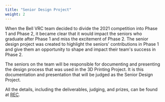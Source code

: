 ```yaml
---
title: "Senior Design Project"
weight: 2
---
```


When the Bell VRC team decided to divide the 2021 competition into
Phase 1 and Phase 2, it became clear that it would impact the seniors
who graduate after Phase 1 and miss the excitement of Phase 2.
The senior design project was created to highlight the seniors'
contributions in Phase 1 and give them an opportunity to shape and impact
their team's success in Phase 2.

The seniors on the team will be responsible for documenting and presenting
the design process that was used in the 3D Printing Project. It is this
documentation and presentation that will be judged as the Senior Design Project.

All the details, including the deliverables, judging, and prizes, can be found at
[REC](https://challenges.robotevents.com/challenge/144).
